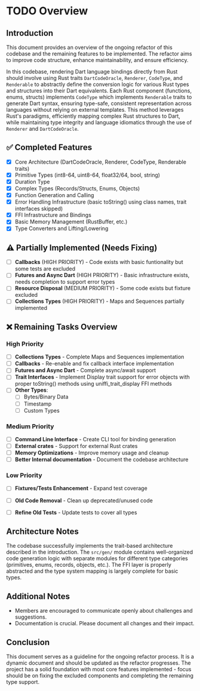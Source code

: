 # TODO Overview

## Introduction
This document provides an overview of the ongoing refactor of this codebase and the remaining features to be implemented. The refactor aims to improve code structure, enhance maintainability, and ensure efficiency. 

In this codebase, rendering Dart language bindings directly from Rust should involve using Rust traits `DartCodeOracle`, `Renderer`, `CodeType`, and `Renderable` to abstractly define the conversion logic for various Rust types and structures into their Dart equivalents. Each Rust component (functions, enums, structs) implements `CodeType` which implements `Renderable` traits to generate Dart syntax, ensuring type-safe, consistent representation across languages without relying on external templates. This method leverages Rust's paradigms, efficiently mapping complex Rust structures to Dart, while maintaining type integrity and language idiomatics through the use of `Renderer` and `DartCodeOracle`.

## ✅ Completed Features
- [x] Core Architecture (DartCodeOracle, Renderer, CodeType, Renderable traits)
- [x] Primitive Types (int8-64, uint8-64, float32/64, bool, string)
- [x] Duration Type 
- [x] Complex Types (Records/Structs, Enums, Objects)
- [x] Function Generation and Calling
- [x] Error Handling Infrastructure (basic toString() using class names, trait interfaces skipped)  
- [x] FFI Infrastructure and Bindings
- [x] Basic Memory Management (RustBuffer, etc.)
- [x] Type Converters and Lifting/Lowering

## ⚠️ Partially Implemented (Needs Fixing)
- [ ] **Callbacks** (HIGH PRIORITY) - Code exists with basic funtionality but some tests are excluded
- [ ] **Futures and Async Dart** (HIGH PRIORITY) - Basic infrastructure exists, needs completion to support error types
- [ ] **Resource Disposal** (MEDIUM PRIORITY) - Some code exists but fixture excluded
- [ ] **Collections Types** (HIGH PRIORITY) - Maps and Sequences partially implemented

## ❌ Remaining Tasks Overview

### High Priority
- [ ] **Collections Types** - Complete Maps and Sequences implementation
- [ ] **Callbacks** - Re-enable and fix callback interface implementation
- [ ] **Futures and Async Dart** - Complete async/await support
- [ ] **Trait Interfaces** - Implement Display trait support for error objects with proper toString() methods using uniffi_trait_display FFI methods
- [ ] **Other Types**: 
  - [ ] Bytes/Binary Data
  - [ ] Timestamp 
  - [ ] Custom Types

### Medium Priority  
- [ ] **Command Line Interface** - Create CLI tool for binding generation
- [ ] **External crates** - Support for external Rust crates
- [ ] **Memory Optimizations** - Improve memory usage and cleanup
- [ ] **Better Internal documentation** - Document the codebase architecture

### Low Priority
- [ ] **Fixtures/Tests Enhancement** - Expand test coverage
- [ ] **Old Code Removal** - Clean up deprecated/unused code  
- [ ] **Refine Old Tests** - Update tests to cover all types


## Architecture Notes
The codebase successfully implements the trait-based architecture described in the introduction. The `src/gen/` module contains well-organized code generation logic with separate modules for different type categories (primitives, enums, records, objects, etc.). The FFI layer is properly abstracted and the type system mapping is largely complete for basic types.

## Additional Notes
- Members are encouraged to communicate openly about challenges and suggestions.
- Documentation is crucial. Please document all changes and their impact.

## Conclusion
This document serves as a guideline for the ongoing refactor process. It is a dynamic document and should be updated as the refactor progresses. The project has a solid foundation with most core features implemented - focus should be on fixing the excluded components and completing the remaining type support.
